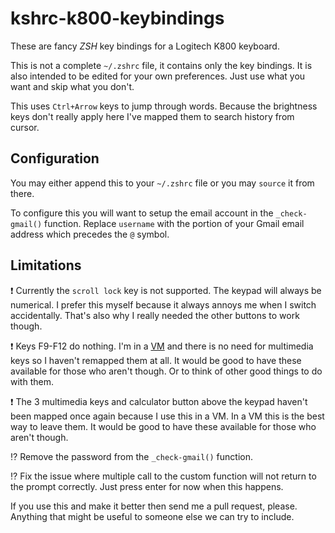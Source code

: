 kshrc-k800-keybindings
======================

These are fancy *ZSH* key bindings for a Logitech K800 keyboard.


This is not a complete `~/.zshrc` file, it contains only the key bindings. It is also intended to be edited for your own preferences. Just use what you want and skip what you don't.

This uses `Ctrl+Arrow` keys to jump through words. Because the brightness keys don't really apply here I've mapped them to search history from cursor.


## Configuration ##

You may either append this to your `~/.zshrc` file or you may `source` it from there.

To configure this you will want to setup the email account in the `_check-gmail()` function. Replace `username` with the portion of your Gmail email address which precedes the `@` symbol. 


## Limitations ##

:heavy_exclamation_mark: Currently the `scroll lock` key is not supported. The keypad will always be numerical. I prefer this myself because it always annoys me when I switch accidentally. That's also why I really needed the other buttons to work though.

:heavy_exclamation_mark: Keys F9-F12 do nothing. I'm in a [VM](http://en.wikipedia.org/wiki/Virtual_machine "VM") and there is no need for multimedia keys so I haven't remapped them at all. It would be good to have these available for those who aren't though. Or to think of other good things to do with them.

:heavy_exclamation_mark: The 3 multimedia keys and calculator button above the keypad haven't been mapped once again because I use this in a VM. In a VM this is the best way to leave them. It would be good to have these available for those who aren't though.

:interrobang: Remove the password from the `_check-gmail()` function.

:interrobang: Fix the issue where multiple call to the custom function will not return to the prompt correctly. Just press enter for now when this happens.


If you use this and make it better then send me a pull request, please. Anything that might be useful to someone else we can try to include. 
